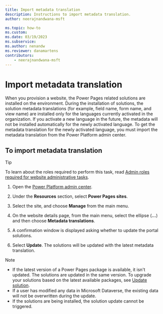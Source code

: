 ```yaml
---
title: Import metadata translation
description: Instructions to import metadata translation.
author: neerajnandwana-msft

ms.topic: how-to
ms.custom: 
ms.date: 03/19/2023
ms.subservice: 
ms.author: nenandw
ms.reviewer: danamartens
contributors:
    - neerajnandwana-msft
---
```


# Import metadata translation

When you provision a website, the Power Pages related solutions are installed on the environment. During the installation of solutions, the solution metadata translations (for example, field name, form name, and view name) are installed only for the languages currently activated in the organization. If you activate a new language in the future, the metadata will not be installed automatically for the newly activated language. To get the metadata translation for the newly activated language, you must import the metadata translation from the Power Platform admin center.

## To import metadata translation

> [!TIP]
> To learn about the roles required to perform this task, read [Admin roles required for website administrative tasks](admin-roles.md).

1. Open the [Power Platform admin center](admin-overview.md).

1. Under the **Resources** section, select **Power Pages sites**.

1. Select the site, and choose **Manage** from the main menu.

1. On the website details page, from the main menu, select the ellipse (**...**) and then choose **Metadata translations**.

1. A confirmation window is displayed asking whether to update the portal solutions.

1. Select **Update**. The solutions will be updated with the latest metadata translation.

> [!Note]
> - If the latest version of a Power Pages package is available, it isn't updated. The solutions are updated in the same version. To upgrade your solutions based on the latest available packages, see [Update solution](update-solution.md).
> - If a user has modified any data in Microsoft Dataverse, the existing data will not be overwritten during the update.
> - If the solutions are being installed, the solution update cannot be triggered.


